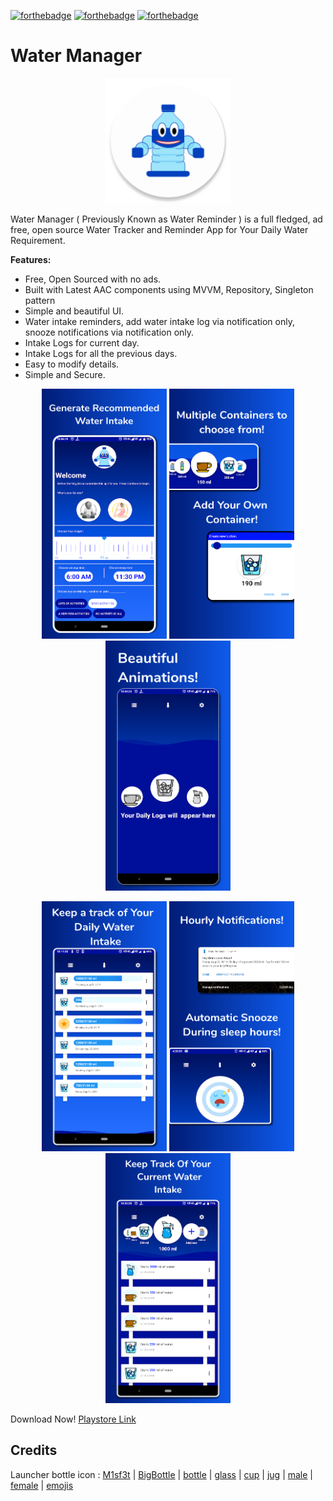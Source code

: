 [![forthebadge](https://forthebadge.com/images/badges/built-with-love.svg)](https://forthebadge.com) [![forthebadge](https://forthebadge.com/images/badges/built-for-android.svg)](https://forthebadge.com) [![forthebadge](https://forthebadge.com/images/badges/powered-by-water.svg)](https://forthebadge.com)
# Water Manager

<p align="center"> 
    <img 
    src="https://github.com/root-ansh/WaterManager/blob/master/screen_shots/ic_launcher_round.png" 
    alt="alternate text"
    height="200"
    width="200"
    >
 </p>  
Water Manager ( Previously Known as Water Reminder ) is a full fledged, ad free, open source Water Tracker and Reminder App for Your Daily Water Requirement.   


**Features:**   
- Free, Open Sourced with no ads.  
- Built with Latest AAC components using MVVM, Repository, Singleton pattern
- Simple and beautiful UI.
- Water intake reminders, add water intake log via notification only, snooze notifications via notification only.  
- Intake Logs for current day.
- Intake Logs for all the previous days.
- Easy to modify details.
- Simple and Secure.

<p align="center"> 
<img src="https://github.com/root-ansh/WaterManager/blob/master/screen_shots/Untitled%20(1).png" height="400" width="200">
<img src="https://github.com/root-ansh/WaterManager/blob/master/screen_shots/containers.png" height="400" width="200">
<img src="https://github.com/root-ansh/WaterManager/blob/master/screen_shots/animations.png" height="400" width="200">
</p>  


<p align="center"> 
<img src="https://github.com/root-ansh/WaterManager/blob/master/screen_shots/daily_log.png" height="400" width="200">
<img src="https://github.com/root-ansh/WaterManager/blob/master/screen_shots/notifications.png" height="400" width="200">
<img src="https://github.com/root-ansh/WaterManager/blob/master/screen_shots/today_entries.png" height="400" width="200">
</p>  


Download Now! [Playstore Link](https://play.google.com/store/apps/developer?id=Curioustools&hl=en_US)

## Credits
Launcher bottle icon : [M1sf3t](https://devrant.com/users/M1sf3t) | [BigBottle](https://www.flaticon.com/free-icon/water-bottle_1593704#term=water%20bottle&page=1&position=21) | [bottle](https://www.flaticon.com/free-icon/bottle_903163#term=water%20bottle&page=1&position=46) | [glass](https://www.flaticon.com/free-icon/whiskey_793163) | [cup](https://www.flaticon.com/free-icon/tea_1414445#term=coffee%20cup&page=5&position=54) | [jug](https://www.flaticon.com/free-icon/jug_1651820) | [male](https://www.flaticon.com/free-icon/yoga_625524#term=yoga%20meditation%20man&page=1&position=41) | [female](https://images.google.com/?gws_rd=ssl) | [emojis](https://www.flaticon.com/packs/emoticons-12)  



